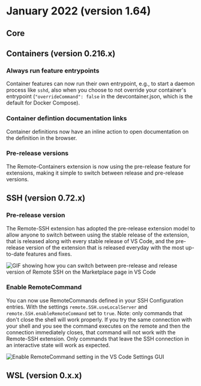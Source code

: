 # January 2022 (version 1.64)

## Core

## Containers (version 0.216.x)

### Always run feature entrypoints

Container features can now run their own entrypoint, e.g., to start a daemon process like `sshd`, also when you choose to not override your container's entrypoint (`"overrideCommand": false` in the devcontainer.json, which is the default for Docker Compose).

### Container defintion documentation links

Container definitions now have an inline action to open documentation on the definition in the browser.

### Pre-release versions

The Remote-Containers extension is now using the pre-release feature for extensions, making it simple to switch between release and pre-release versions.

## SSH (version 0.72.x)

### Pre-release version

The Remote-SSH extension has adopted the pre-release extension model to allow anyone to switch between using the stable release of the extension, that is released along with every stable release of VS Code, and the pre-release version of the extension that is released everyday with the most up-to-date features and fixes.

![GIF showing how you can switch between pre-release and release version of Remote SSH on the Marketplace page in VS Code](images/1_64/ssh-pre-release.gif)

### Enable RemoteCommand

You can now use RemoteCommands defined in your SSH Configuration entries. With the settings `remote.SSH.useLocalServer` and `remote.SSH.enableRemoteCommand` set to `true`. Note: only commands that don't close the shell will work properly. If you try the same connection with your shell and you see the command executes on the remote and then the connection immediately closes, that command will not work with the Remote-SSH extension. Only commands that leave the SSH connection in an interactive state will work as expected.

![Enable RemoteCommand setting in the VS Code Settings GUI](images/1_64/ssh-remote-command.png)

## WSL (version 0.x.x)
